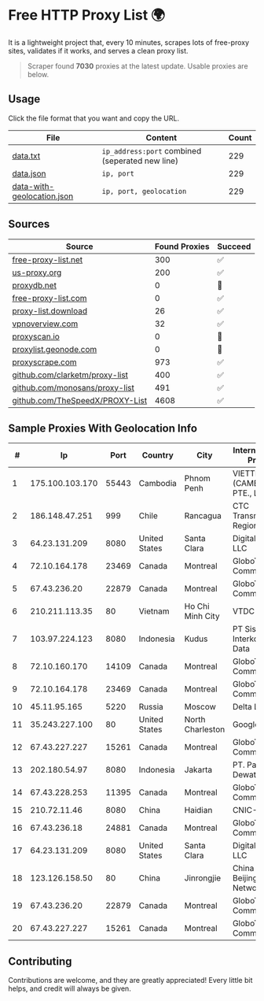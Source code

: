 
# Free HTTP Proxy List 🌍

It is a lightweight project that, every 10 minutes, scrapes lots of free-proxy sites, validates if it works, and serves a clean proxy list.


> Scraper found **7030** proxies at the latest update. Usable proxies are below.

## Usage

Click the file format that you want and copy the URL.


|File|Content|Count|
|----|-------|-----|
|[data.txt](https://raw.githubusercontent.com/themiralay/Proxy-List-World/master/data.txt)|`ip_address:port` combined (seperated new line)|229|
|[data.json](https://raw.githubusercontent.com/themiralay/Proxy-List-World/master/data.json)|`ip, port`|229|
|[data-with-geolocation.json](https://raw.githubusercontent.com/themiralay/Proxy-List-World/master/data-with-geolocation.json)|`ip, port, geolocation`|229|

## Sources

|Source|Found Proxies|Succeed|
|------|-------------|-------|
|[free-proxy-list.net](https://free-proxy-list.net)|300|✅|
|[us-proxy.org](https://www.us-proxy.org)|200|✅|
|[proxydb.net](http://proxydb.net)|0|🚫|
|[free-proxy-list.com](https://free-proxy-list.com/?page=&port=&type%5B%5D=http&type%5B%5D=https&up_time=0&search=Search)|0|✅|
|[proxy-list.download](https://www.proxy-list.download/HTTP)|26|✅|
|[vpnoverview.com](https://vpnoverview.com/privacy/anonymous-browsing/free-proxy-servers)|32|✅|
|[proxyscan.io](https://www.proxyscan.io)|0|🚫|
|[proxylist.geonode.com](https://proxylist.geonode.com/api/proxy-list?limit=300&page=1&sort_by=lastChecked&sort_type=desc&protocols=http,https)|0|🚫|
|[proxyscrape.com](https://api.proxyscrape.com/v2/?request=displayproxies&protocol=http&timeout=10000&country=all&ssl=all&anonymity=all)|973|✅|
|[github.com/clarketm/proxy-list](https://raw.githubusercontent.com/clarketm/proxy-list/master/proxy-list-raw.txt)|400|✅|
|[github.com/monosans/proxy-list](https://raw.githubusercontent.com/monosans/proxy-list/main/proxies/http.txt)|491|✅|
|[github.com/TheSpeedX/PROXY-List](https://raw.githubusercontent.com/TheSpeedX/PROXY-List/master/http.txt)|4608|✅|


## Sample Proxies With Geolocation Info

|#|Ip|Port|Country|City|Internet Service Provider|
|-|--|----|-------|----|-------------------------|
|1|175.100.103.170|55443|Cambodia|Phnom Penh|VIETTEL (CAMBODIA) PTE., LTD|
|2|186.148.47.251|999|Chile|Rancagua|CTC Transmisiones Regionales S.A.|
|3|64.23.131.209|8080|United States|Santa Clara|DigitalOcean, LLC|
|4|72.10.164.178|23469|Canada|Montreal|GloboTech Communications|
|5|67.43.236.20|22879|Canada|Montreal|GloboTech Communications|
|6|210.211.113.35|80|Vietnam|Ho Chi Minh City|VTDC|
|7|103.97.224.123|8080|Indonesia|Kudus|PT Sistem Interkoneksi Data|
|8|72.10.160.170|14109|Canada|Montreal|GloboTech Communications|
|9|72.10.164.178|23469|Canada|Montreal|GloboTech Communications|
|10|45.11.95.165|5220|Russia|Moscow|Delta Ltd|
|11|35.243.227.100|80|United States|North Charleston|Google LLC|
|12|67.43.227.227|15261|Canada|Montreal|GloboTech Communications|
|13|202.180.54.97|8080|Indonesia|Jakarta|PT. Panca Dewata Utama|
|14|67.43.228.253|11395|Canada|Montreal|GloboTech Communications|
|15|210.72.11.46|8080|China|Haidian|CNIC-CAS|
|16|67.43.236.18|24881|Canada|Montreal|GloboTech Communications|
|17|64.23.131.209|8080|United States|Santa Clara|DigitalOcean, LLC|
|18|123.126.158.50|80|China|Jinrongjie|China Unicom Beijing Province Network|
|19|67.43.236.20|22879|Canada|Montreal|GloboTech Communications|
|20|67.43.227.227|15261|Canada|Montreal|GloboTech Communications|



## Contributing

Contributions are welcome, and they are greatly appreciated! Every
little bit helps, and credit will always be given.


